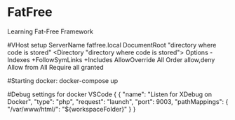 # FatFree
Learning Fat-Free Framework

#VHost setup
<VirtualHost fatfree.local:80>
    ServerName fatfree.local
    DocumentRoot "directory where code is stored"
    <Directory "directory where code is stored">
        Options -Indexes +FollowSymLinks +Includes
        AllowOverride All
        Order allow,deny
        Allow from All
		Require all granted
    </Directory>
</VirtualHost>

#Starting docker:
    docker-compose up

#Debug settings for docker VSCode
    {
        {
        "name": "Listen for XDebug on Docker",
        "type": "php",
        "request": "launch",
        "port": 9003,
        "pathMappings": {
            "/var/www/html/": "${workspaceFolder}"
        }
    }